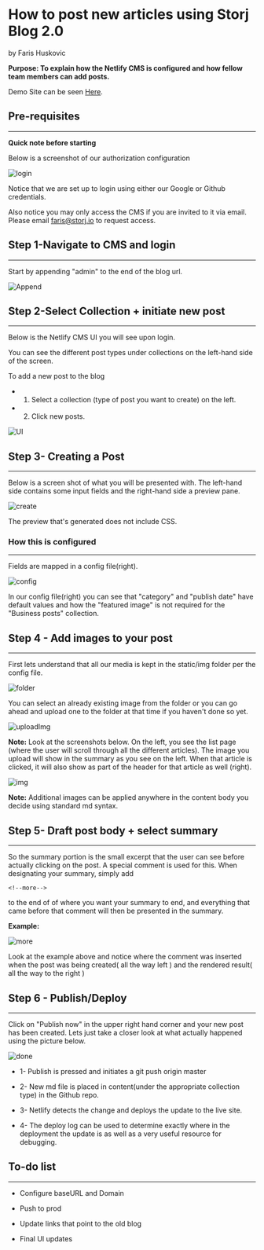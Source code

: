 # How to post new articles using Storj Blog 2.0

by Faris Huskovic

**Purpose: To explain how the Netlify CMS is configured and how fellow team members can add posts.**


Demo Site can be seen [Here](https://dreamy-hoover-6cecf0.netlify.com/).



## Pre-requisites
---

**Quick note before starting**

Below is a screenshot of our authorization configuration

![login](static/img/Auth.png)

Notice that we are set up to login using either our Google or Github credentials.

Also notice you may only access the CMS if you are invited to it via email. 
Please email faris@storj.io to request access.

## Step 1-Navigate to CMS and login

---

Start by appending "admin" to the end of the blog url.

![Append](static/img/addAdmin.png)


## Step 2-Select Collection + initiate new post
---
Below is the Netlify CMS UI you will see upon login. 

You can see the different post types under collections on the left-hand side of the screen.  


To add a new post to the blog

- 1. Select a collection (type of post you want to create) on the left.


- 2. Click new posts.

![UI](static/img/slct.png)



## Step 3- Creating a Post

---

Below is a screen shot of what you will be presented with. The left-hand side contains some input fields and the right-hand side a preview pane.

![create](static/img/cnp.png)

The preview that's generated does not include CSS.

### How this is configured

---

Fields are mapped in a config file(right).

![config](static/img/configPost.png)

In our config file(right) you can see that "category" and "publish date" have default values and how the "featured image" is not required for the "Business posts" collection.

## Step 4 - Add images to your post

---

First lets understand that all our media is kept in the static/img folder per the config file.

![folder](static/img/mediaConfig.png)

You can select an already existing image from the folder or you can go ahead and upload one to the folder at that time if you haven't done so yet.

![uploadImg](static/img/ftImg2.png)

**Note:**
Look at the screenshots below. On the left, you see the list page (where the user will scroll through all the different articles). The image you upload will show in the summary as you see on the left. When that article is clicked, it will also show as part of the header for that article as well (right).



![img](static/img/fmg.png)

**Note:**
Additional images can be applied anywhere in the content body you decide using standard md syntax.

## Step 5- Draft post body + select summary

---


So the summary portion is the small excerpt that the user can see before actually clicking on the post. A special comment is used for this. When designating your summary, simply add

    <!--more-->

to the end of of where you want your summary to end, and everything that came before that comment will then be presented in the summary.

**Example:**

![more](static/img/summ.png)


Look at the example above and notice where the comment was inserted when the post was being created( all the way left ) and the rendered result( all the way to the right )

## Step 6 - Publish/Deploy
---

Click on "Publish now" in the upper right hand corner and your new post has been created. Lets just take a closer look at what actually happened using the picture below.

![done](static/img/dne.png)

- 1- Publish is pressed and initiates a git push origin master

- 2- New md file is placed in content(under the appropriate collection type) in the Github repo.

- 3- Netlify detects the change and deploys the update to the live site.

- 4- The deploy log can be used to determine exactly where in the deployment the update is as well as a very useful resource for debugging.



## To-do list

---

- Configure baseURL and Domain

- Push to prod

- Update links that point to the old blog

- Final UI updates
